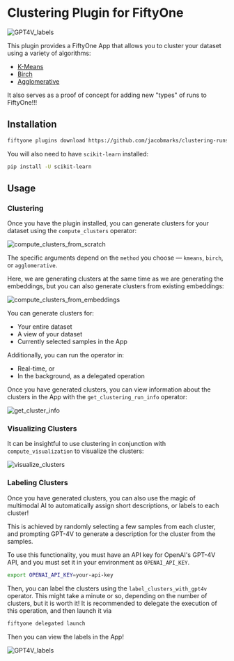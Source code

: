 # Clustering Plugin for FiftyOne

![GPT4V_labels](https://github.com/jacobmarks/clustering-runs-plugin/assets/12500356/27b0ace4-ecd8-4f9d-821a-614fd597be7f)

This plugin provides a FiftyOne App that allows you to cluster your dataset using a variety of algorithms:

- [K-Means](https://scikit-learn.org/stable/modules/generated/sklearn.cluster.KMeans.html#sklearn.cluster.KMeans)
- [Birch](https://scikit-learn.org/stable/modules/generated/sklearn.cluster.Birch.html#sklearn.cluster.Birch)
- [Agglomerative](https://scikit-learn.org/stable/modules/generated/sklearn.cluster.AgglomerativeClustering.html#sklearn.cluster.AgglomerativeClustering)

It also serves as a proof of concept for adding new "types" of runs to FiftyOne!!!

## Installation

```bash
fiftyone plugins download https://github.com/jacobmarks/clustering-runs-plugin
```

You will also need to have `scikit-learn` installed:

```bash
pip install -U scikit-learn
```

## Usage

### Clustering

Once you have the plugin installed, you can generate clusters for your dataset using the
`compute_clusters` operator:

![compute_clusters_from_scratch](https://github.com/jacobmarks/clustering-runs-plugin/assets/12500356/c701d40a-ddf4-47a7-bb5d-8f026a54bb6e)

The specific arguments depend on the `method` you choose — `kmeans`, `birch`, or `agglomerative`.

Here, we are generating clusters at the same time as we are generating the embeddings, but you can also generate clusters from existing embeddings:

![compute_clusters_from_embeddings](https://github.com/jacobmarks/clustering-runs-plugin/assets/12500356/950c10d7-9d7e-4876-a2ea-66574e594607)

You can generate clusters for:

- Your entire dataset
- A view of your dataset
- Currently selected samples in the App

Additionally, you can run the operator in:

- Real-time, or
- In the background, as a delegated operation

Once you have generated clusters, you can view information about the clusters in the App with the `get_clustering_run_info` operator:

![get_cluster_info](https://github.com/jacobmarks/clustering-runs-plugin/assets/12500356/63660858-091f-4a94-865e-a3fb41c2c2c6)

### Visualizing Clusters

It can be insightful to use clustering in conjunction with `compute_visualization` to visualize the clusters:

![visualize_clusters](https://github.com/jacobmarks/clustering-runs-plugin/assets/12500356/2c48fdcb-c59c-4b46-a27f-a248a6974d4c)

### Labeling Clusters

Once you have generated clusters, you can also use the magic of multimodal AI to automatically
assign short descriptions, or labels to each cluster!

This is achieved by randomly selecting a few samples from each cluster, and prompting
GPT-4V to generate a description for the cluster from the samples.

To use this functionality, you must have an API key for OpenAI's GPT-4V API, and you must set it in your environment as `OPENAI_API_KEY`.

```bash
export OPENAI_API_KEY=your-api-key
```

Then, you can label the clusters using the `label_clusters_with_gpt4v` operator.
This might take a minute or so, depending on the number of clusters, but it is worth it!
It is recommended to delegate the execution of this operation, and then launch it via

```bash
fiftyone delegated launch
```

Then you can view the labels in the App!

![GPT4V_labels](https://github.com/jacobmarks/clustering-runs-plugin/assets/12500356/27b0ace4-ecd8-4f9d-821a-614fd597be7f)

